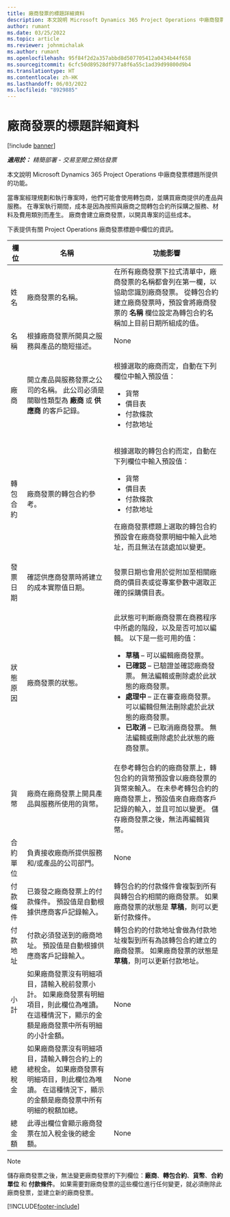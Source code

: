 ```yaml
---
title: 廠商發票的標題詳細資料
description: 本文說明 Microsoft Dynamics 365 Project Operations 中廠商發票標題所提供的功能。
author: rumant
ms.date: 03/25/2022
ms.topic: article
ms.reviewer: johnmichalak
ms.author: rumant
ms.openlocfilehash: 95f84f2d2a357abbd8d507705412a0434b44f658
ms.sourcegitcommit: 6cfc50d89528df977a8f6a55c1ad39d99800d9b4
ms.translationtype: HT
ms.contentlocale: zh-HK
ms.lasthandoff: 06/03/2022
ms.locfileid: "8929885"
---
```

# <a name="header-details-for-vendor-invoices"></a>廠商發票的標題詳細資料

[!include [banner](../../includes/dataverse-preview.md)]

_**適用於：** 精簡部署 - 交易至開立預估發票_

本文說明 Microsoft Dynamics 365 Project Operations 中廠商發票標題所提供的功能。

當專案經理規劃和執行專案時，他們可能會使用轉包商，並購買廠商提供的產品與服務。 在專案執行期間，成本是因為按照與廠商之間轉包合約所採購之服務、材料及費用類別而產生。 廠商會建立廠商發票，以開具專案的這些成本。

下表提供有關 Project Operations 廠商發票標題中欄位的資訊。

| 欄位 | 名稱 | 功能影響 |
| --- | --- | --- |
| 姓名 | 廠商發票的名稱。 | 在所有廠商發票下拉式清單中，廠商發票的名稱都會列在第一欄，以協助您識別廠商發票。 從轉包合約建立廠商發票時，預設會將廠商發票的 **名稱** 欄位設定為轉包合約名稱加上目前日期所組成的值。 |
| 名稱 | 根據廠商發票所開具之服務與產品的簡短描述。 | None |
| 廠商 | 開立產品與服務發票之公司的名稱。 此公司必須是關聯性類型為 **廠商** 或 **供應商** 的客戶記錄。 | <p>根據選取的廠商而定，自動在下列欄位中輸入預設值：</p><ul><li>貨幣</li><li>價目表</li><li>付款條款</li><li>付款地址</li></ul> |
| 轉包合約 | 廠商發票的轉包合約參考。 | <p>根據選取的轉包合約而定，自動在下列欄位中輸入預設值：</p><ul><li>貨幣</li><li>價目表</li><li>付款條款</li><li>付款地址</li></ul><p>在廠商發票標題上選取的轉包合約預設會在廠商發票明細中輸入此地址，而且無法在該處加以變更。</p> |
| 發票日期 | 確認供應商發票時將建立的成本實際值日期。 | 發票日期也會用於從附加至相關廠商的價目表或從專案參數中選取正確的採購價目表。 |
| 狀態原因 | 廠商發票的狀態。 | <p>此狀態可判斷廠商發票在商務程序中所處的階段，以及是否可加以編輯。 以下是一些可用的值：</p><ul><li>**草稿** – 可以編輯廠商發票。</li><li>**已確認** – 已驗證並確認廠商發票。 無法編輯或刪除處於此狀態的廠商發票。</li><li>**處理中** – 正在審查廠商發票。 可以編輯但無法刪除處於此狀態的廠商發票。</li><li>**已取消** – 已取消廠商發票。 無法編輯或刪除處於此狀態的廠商發票。</li></ul> |
| 貨幣 | 廠商在廠商發票上開具產品與服務所使用的貨幣。 | 在參考轉包合約的廠商發票上，轉包合約的貨幣預設會以廠商發票的貨幣來輸入。 在未參考轉包合約的廠商發票上，預設值來自廠商客戶記錄的輸入，並且可加以變更。 儲存廠商發票之後，無法再編輯貨幣。 |
| 合約單位 | 負責接收廠商所提供服務和/或產品的公司部門。 | None |
| 付款條件 | 已簽發之廠商發票上的付款條件。 預設值是自動根據供應商客戶記錄輸入。 | 轉包合約的付款條件會複製到所有與轉包合約相關的廠商發票。 如果廠商發票的狀態是 **草稿**，則可以更新付款條件。 |
| 付款地址 | 付款必須發送到的廠商地址。 預設值是自動根據供應商客戶記錄輸入。 | 轉包合約的付款地址會做為付款地址複製到所有為該轉包合約建立的廠商發票。 如果廠商發票的狀態是 **草稿**，則可以更新付款地址。 |
| 小計 | 如果廠商發票沒有明細項目，請輸入稅前發票小計。 如果廠商發票有明細項目，則此欄位為唯讀。 在這種情況下，顯示的金額是廠商發票中所有明細的小計金額。 | None |
| 總稅金 | 如果廠商發票沒有明細項目，請輸入轉包合約上的總稅金。 如果廠商發票有明細項目，則此欄位為唯讀。 在這種情況下，顯示的金額是廠商發票中所有明細的稅額加總。 | None |
| 總金額 | 此導出欄位會顯示廠商發票在加入稅金後的總金額。 | None |

> [!NOTE]
> 儲存廠商發票之後，無法變更廠商發票的下列欄位：**廠商**、**轉包合約**、**貨幣**、**合約單位** 和 **付款條件**。 如果需要對廠商發票的這些欄位進行任何變更，就必須刪除此廠商發票，並建立新的廠商發票。

[!INCLUDE[footer-include](../../includes/footer-banner.md)]
